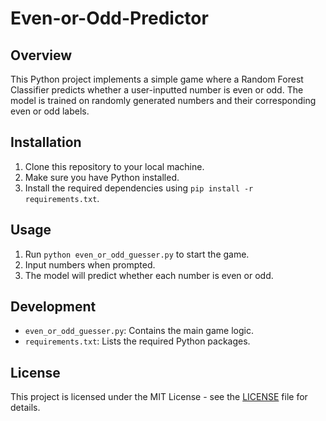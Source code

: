 # Even-or-Odd-Predictor

## Overview
This Python project implements a simple game where a Random Forest Classifier predicts whether a user-inputted number is even or odd. The model is trained on randomly generated numbers and their corresponding even or odd labels.

## Installation
1. Clone this repository to your local machine.
2. Make sure you have Python installed.
3. Install the required dependencies using `pip install -r requirements.txt`.

## Usage
1. Run `python even_or_odd_guesser.py` to start the game.
2. Input numbers when prompted.
3. The model will predict whether each number is even or odd.

## Development
- `even_or_odd_guesser.py`: Contains the main game logic.
- `requirements.txt`: Lists the required Python packages.

## License
This project is licensed under the MIT License - see the [LICENSE](LICENSE) file for details.

